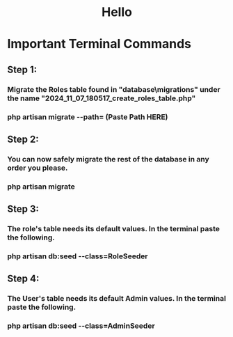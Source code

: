 # <p align="center">Hello</p>


# Important Terminal Commands
## Step 1:

### Migrate the Roles table found in "database\migrations" under the name "2024_11_07_180517_create_roles_table.php"

### php artisan migrate --path= (Paste Path HERE)

## Step 2:

### You can now safely migrate the rest of the database in any order you please.

### php artisan migrate

## Step 3:

### The role's table needs its default values. In the terminal paste the following.

### php artisan db:seed --class=RoleSeeder

## Step 4:

### The User's table needs its default Admin values. In the terminal paste the following.

### php artisan db:seed --class=AdminSeeder

